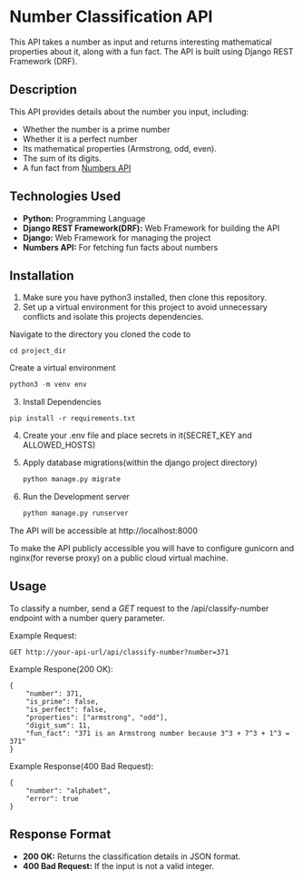 # Number Classification API
This API takes a number as input and returns interesting mathematical properties about it, along with a fun fact. The API is built using Django REST Framework (DRF).

## Description
This API provides details about the number you input, including:

* Whether the number is a prime number
* Whether it is a perfect number
* Its mathematical properties (Armstrong, odd, even).
* The sum of its digits.
* A fun fact from [Numbers API](http://numbersapi.com)

## Technologies Used
* **Python:** Programming Language
* **Django REST Framework(DRF):** Web Framework for building the API
* **Django:** Web Framework for managing the project
* **Numbers API:** For fetching fun facts about numbers

## Installation
1. Make sure you have python3 installed, then clone this repository.
2. Set up a virtual environment for this project to avoid unnecessary conflicts and isolate this projects dependencies.

  Navigate to the directory you cloned the code to
  ```
  cd project_dir
  ```
  Create a virtual environment
  ```python
  python3 -m venv env
  ```
3. Install Dependencies
  ```
  pip install -r requirements.txt
  ```
4. Create your .env file and place secrets in it(SECRET_KEY and ALLOWED_HOSTS)

5. Apply database migrations(within the django project directory)
   ```python
   python manage.py migrate
   ```
6. Run the Development server
   ```python
   python manage.py runserver
   ```
The API will be accessible at http://localhost:8000

To make the API publicly accessible you will have to configure gunicorn and nginx(for reverse proxy) on a public cloud virtual machine.

## Usage
To classify a number, send a *GET* request to the /api/classify-number endpoint with a number query parameter.

Example Request:
```
GET http://your-api-url/api/classify-number?number=371
```

Example Respone(200 OK):
```
{
    "number": 371,
    "is_prime": false,
    "is_perfect": false,
    "properties": ["armstrong", "odd"],
    "digit_sum": 11,
    "fun_fact": "371 is an Armstrong number because 3^3 + 7^3 + 1^3 = 371"
}
```

Example Response(400 Bad Request):
```
{
    "number": "alphabet",
    "error": true
}
```

## Response Format
* **200 OK:** Returns the classification details in JSON format.
* **400 Bad Request:** If the input is not a valid integer.
   
   
